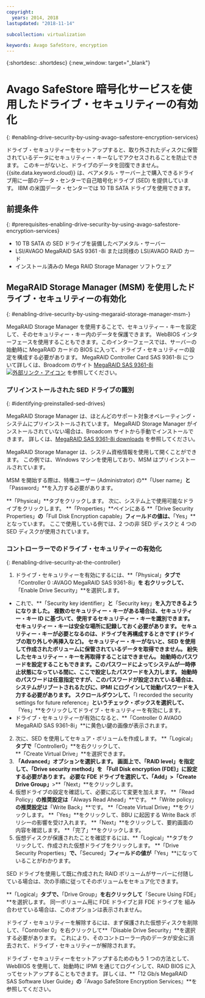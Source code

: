 ```yaml
---
copyright:
  years: 2014, 2018
lastupdated: "2018-11-14"

subcollection: virtualization

keywords: Avago SafeStore, encryption
---
```


{:shortdesc: .shortdesc}
{:new_window: target="_blank"}

# Avago SafeStore 暗号化サービスを使用したドライブ・セキュリティーの有効化
{: #enabling-drive-security-by-using-avago-safestore-encryption-services}

ドライブ・セキュリティーをセットアップすると、取り外されたディスクに保管されているデータにセキュリティー・キーなしでアクセスされることを防止できます。 このキーがないと、ドライブのデータを回復できません。 {{site.data.keyword.cloud}} は、ベアメタル・サーバー上で購入できるドライブ用に一部のデータ・センターで自己暗号化ドライブ (SED) を提供しています。 IBM の米国データ・センターでは 10 TB SATA ドライブを使用できます。

## 前提条件
{: #prerequisites-enabling-drive-security-by-using-avago-safestore-encryption-services}

* 10 TB SATA の SED ドライブを装備したベアメタル・サーバー
* LSI/AVAGO MegaRAID SAS 9361 -8i または同様の LSI/AVAGO RAID カード
* インストール済みの Mega RAID Storage Manager ソフトウェア

## MegaRAID Storage Manager (MSM) を使用したドライブ・セキュリティーの有効化
{: #enabling-drive-security-by-using-megaraid-storage-manager-msm-}

MegaRAID Storage Manager を使用することで、セキュリティー・キーを設定して、そのセキュリティー・キー内のデータを保護できます。 WebBIOS インターフェースを使用することもできます。このインターフェースでは、サーバーの始動時に MegaRAID カードの BIOS に入って、ドライブ・セキュリティーの設定を構成する必要があります。 MegaRAID Controller Card SAS 9361-8i について詳しくは、Broadcom のサイト [MegaRAID SAS 9361-8i ![外部リンク・アイコン](../../icons/launch-glyph.svg "外部リンク・アイコン")](https://www.broadcom.com/products/storage/raid-controllers/megaraid-sas-9361-8i#documentation) を参照してください。

### プリインストールされた SED ドライブの識別
{: #identifying-preinstalled-sed-drives}

MegaRAID Storage Manager は、ほとんどのサポート対象オペレーティング・システムにプリインストールされています。 MegaRAID Storage Manager がインストールされていない場合は、Broadcom サイトから手動でインストールできます。 詳しくは、[MegaRAID SAS 9361-8i downloads](https://www.broadcom.com/products/storage/raid-controllers/megaraid-sas-9361-8i#downloads) を参照してください。

MegaRAID Storage Manager は、システム資格情報を使用して開くことができます。 この例では、Windows マシンを使用しており、MSM はプリインストールされています。

MSM を開始する際は、特権ユーザー (Administrator) の**「User name」**と**「Password」**を入力する必要があります。

<!--![Figure 1](images/1_adapter_login.jpg)-->

**「Physical」**タブをクリックします。 次に、システム上で使用可能なドライブをクリックします。 **「Properties」**ペインにある
**「Drive Security Properties」**の**「Full Disk Encryption capable」**フィールドの値は、**「Yes」**となっています。 ここで使用している例では、2 つの非 SED ディスクと 4 つの SED ディスクが使用されています。

<!--![Figure 2](images/1_fde_capable_drives.jpg)-->

### コントローラーでのドライブ・セキュリティーの有効化
{: #enabling-drive-security-at-the-controller}

1. ドライブ・セキュリティーを有効にするには、**「Physical」**タブで**「Controller 0 :AVAGO MegaRAID SAS 9361-8i」**を
右クリックして、**「Enable Drive Security」**を選択します。
  * これで、**「Security key identifier」**と**「Security key」**を入力できるようになりました。 複数のセキュリティー・キーがある場合は、セキュリティー・キー ID に基づいて、使用するセキュリティー・キーを識別できます。 セキュリティー・キーは安全な場所に記録しておく必要があります。 セキュリティー・キーが必要となるのは、ドライブを再構成するときです (ドライブの取り外しや再挿入など)。 セキュリティー・キーがないと、SED を使用して作成されたボリュームに保管されているデータを取得できません。 紛失したセキュリティー・キーを再取得することはできません。 始動時のパスワードを設定することもできます。このパスワードによってシステムが一時停止状態になっている間に、ここで設定したパスワードを入力します。 始動時のパスワードは任意指定ですが、このパスワードが設定されている場合は、システムがリブートされるたびに、IPMI にログインして始動パスワードを入力する必要があります。 スクロールダウンして、**「I recorded the security settings for future reference」**というチェック・ボックスを選択して、**「Yes」**をクリックしてドライブ・セキュリティーを有効にします。
  * ドライブ・セキュリティーが有効になると、**「Controller 0 AVAGO MegaRAID SAS 9361-8i」**に黄色い鍵の画像が表示されます。
2. 次に、SED を使用してセキュア・ボリュームを作成します。 **「Logical」**タブで**「Controller0」**を右クリックして、  
**「Create Virtual Drive」**を選択できます。
3. **「Advanced」**オプションを選択します。 画面上で、**「RAID level」**を指定して、**「Drive security method」**を
**「Full Disk encryption (FDE)」**に設定する必要があります。 必要な FDE ドライブを選択して、**「Add」**>**「Create Drive Group」**>**「Next」**をクリックします。
4. 仮想ドライブの設定を確認して、必要に応じて変更を加えます。 **「Read Policy」**の推奨設定は**「Always Read Ahead」**です。 **「Write policy」**の推奨設定は**「Write Back」**です。 **「Create Virtual Drive」**をクリックします。 **「Yes」**をクリックして、BBU に起因する Write Back ポリシーの影響を受け入れます。 **「Next」**をクリックして、要約画面の内容を確認します。 **「完了」**をクリックします。
5. 仮想ディスクが保護されたことを確認するには、**「Logical」**タブをクリックして、作成された仮想ドライブをクリックします。 **「Drive Security Properties」**で、**「Secured」**フィールドの値が**「Yes」**になっていることがわかります。

<!--![Figure 3](images/2_enable_drive_security.jpg)-->
<!--![Figure 4](images/3_security_key_details_page.jpg)-->
<!--![Figure 5](images/4_security_key_set_0.jpg)-->
<!--![Figure 6](images/9_create_vd_with_fde_drives.jpg)-->
<!--![Figure 7](images/10_create_vd_advanced_select_raid_drive_encryption_0.jpg)-->
<!--![Figure 8](images/create_vd_settings.jpg)-->
<!--![Figure 9](images/6_vd_secured_confirmation_0.jpg)-->

SED ドライブを使用して既に作成された RAID ボリュームがサーバーに付随している場合は、次の手順に従ってそのボリュームをセキュア化できます。

**「Logical」**タブで、**「Drive Group」**を右クリックして**「Secure Using FDE」**を選択します。 同一ボリューム用に FDE ドライブと非 FDE ドライブを
組み合わせている場合は、このオプションは表示されません。

<!--![Figure 10](images/5_secure_existing_vd_with_fde_drives_0.jpg)-->

ドライブ・セキュリティーを解除するには、まず保護された仮想ディスクを削除して、「Controller 0」を右クリックして**「Disable Drive Security」**を選択する必要があります。 これにより、そのコントローラー内のデータが安全に消去されて、ドライブ・セキュリティーが解除されます。

ドライブ・セキュリティーをセットアップするためのもう 1 つの方法として、WebBIOS を使用して、始動時に IPMI を通じてログインして、RAID BIOS に入ってセットアップすることもできます。 詳しくは、**「12 Gb/s MegaRAID SAS Software User Guide」**の**『Avago SafeStore Encryption Services』**を参照してください。
